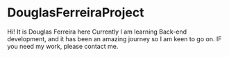 # DouglasFerreiraProject
Hi! It is Douglas Ferreira here
Currently I am learning Back-end development, and it has been an amazing journey so I am keen to go on.
IF you need my work, please contact me.

